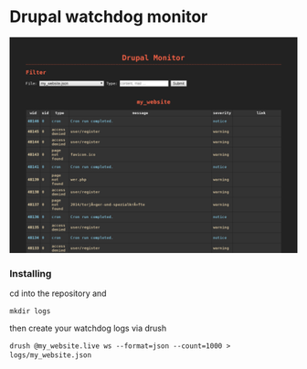 # Drupal watchdog monitor

![picture of the app](screenshot.png)

### Installing

cd into the repository and

```
mkdir logs
```

then create your watchdog logs via drush

```
drush @my_website.live ws --format=json --count=1000 > logs/my_website.json
```
